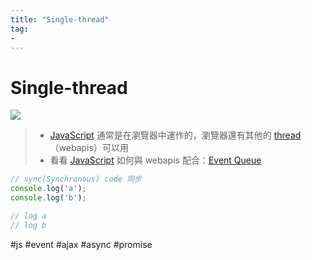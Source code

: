 ```yaml
---
title: "Single-thread"
tag: 
- 
---
```

# Single-thread
![](JavaScript%20介紹.md#^56dbb9)

>- [JavaScript](JavaScript.md) 通常是在瀏覽器中運作的，瀏覽器還有其他的 [thread](thread.md)（webapis）可以用
>- 看看 [JavaScript](JavaScript.md) 如何與 webapis 配合：[Event Queue](Event%20Queue.md)

```js
// sync(Synchronous) code 同步
console.log('a');
console.log('b');

// log a
// log b
```

#js #event #ajax #async #promise 